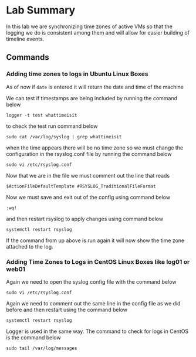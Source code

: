 # Lab Summary

In this lab we are synchronizing time zones of active VMs so that the logging we do is consistent among them and will allow for easier building of timeline events.

## Commands 

### Adding time zones to logs in Ubuntu Linux Boxes 

As of now if `date` is entered it will return the date and time of the machine

We can test if timestamps are being included by running the command below

`logger -t test whattimeisit`

to check the test run command below

`sudo cat /var/log/syslog | grep whattimeisit`

when the time appears there will be no time zone so we must change the configuration in the rsyslog.conf file by running the command below

`sudo vi /etc/rsyslog.conf`

Now that we are in the file we must comment out the line that reads

`$ActionFileDefaultTemplate #RSYSLOG_TraditionalFileFormat`

Now we must save and exit out of the config using command below

`:wq!` 

and then restart rsyslog to apply changes using command below

`systemctl restart rsyslog`

If the command from up above is run again it will now show the time zone attached to the log.

### Adding Time Zones to Logs in CentOS Linux Boxes like log01 or web01

Again we need to open the syslog config file with the command below

`sudo vi /etc/rsyslog.conf`

Again we need to comment out the same line in the config file as we did before and then restart using the command below

`systemctl restart rsyslog`

Logger is used in the same way. The command to check for logs in CentOS is the command below

`sudo tail /var/log/messages`



